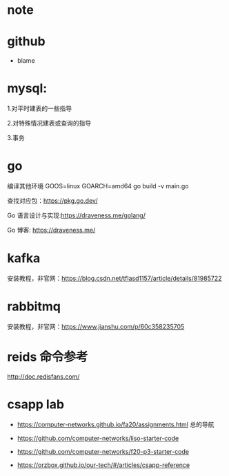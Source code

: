 # note

# github

* blame

# mysql:

1.对平时建表的一些指导

2.对特殊情况建表或查询的指导

3.事务

# go

编译其他环境 GOOS=linux GOARCH=amd64 go build -v main.go

查找对应包：https://pkg.go.dev/

Go 语言设计与实现:https://draveness.me/golang/

Go 博客: https://draveness.me/

# kafka

安装教程，非官网：https://blog.csdn.net/tflasd1157/article/details/81985722

# rabbitmq

安装教程，非官网：https://www.jianshu.com/p/60c358235705

# reids 命令参考

http://doc.redisfans.com/

# csapp lab

* https://computer-networks.github.io/fa20/assignments.html 总的导航

* https://github.com/computer-networks/liso-starter-code

* https://github.com/computer-networks/f20-p3-starter-code

* https://orzbox.github.io/our-tech/#/articles/csapp-reference
